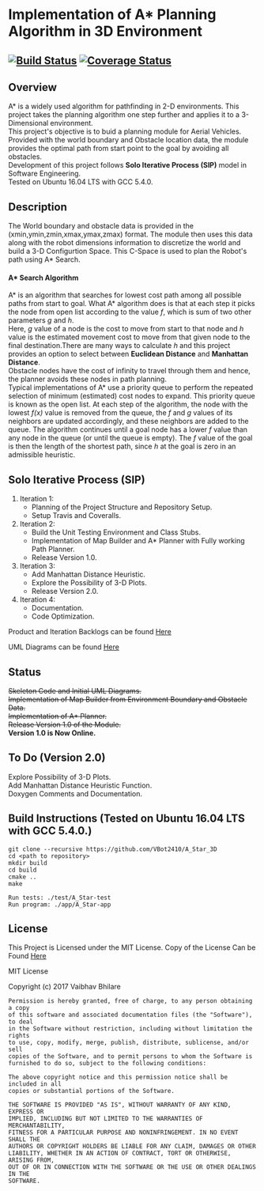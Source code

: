 # Implementation of A* Planning Algorithm in 3D Environment
[![Build Status](https://travis-ci.org/VBot2410/A_Star_3D.svg?branch=master)](https://travis-ci.org/VBot2410/A_Star_3D)
[![Coverage Status](https://coveralls.io/repos/github/VBot2410/A_Star_3D/badge.svg?branch=master)](https://coveralls.io/github/VBot2410/A_Star_3D?branch=master)
---

## Overview
A* is a widely used algorithm for pathfinding in 2-D environments. This project takes the planning algorithm one step further and applies it to a 3-Dimensional environment.<br />
This project's objective is to buid a planning module for Aerial Vehicles. Provided with the world boundary and Obstacle location data, the module provides the optimal path from start point to the goal by avoiding all obstacles.<br />
Development of this project follows **Solo Iterative Process (SIP)**  model in Software Engineering.<br />
Tested on Ubuntu 16.04 LTS with GCC 5.4.0.


## Description
The World boundary and obstacle data is provided in the (xmin,ymin,zmin,xmax,ymax,zmax) format. The module then uses this data along with the robot dimensions information to discretize the world and build a 3-D Configurtion Space. This C-Space is used to plan the Robot's path using A* Search.
#### A* Search Algorithm
A* is an algorithm that searches for lowest cost path among all possible paths from start to goal. What A* algorithm does is that at each step it picks the node from open list according to the value *f*, which is sum of two other parameters *g* and *h*. <br />
Here, *g* value of a node is the cost to move from start to that node and *h* value is the estimated movement cost to move from that given node to the final destination.There are many ways to calculate *h* and this project provides an option to select between **Euclidean Distance** and **Manhattan Distance**.<br /> Obstacle nodes have the cost of infinity to travel through them and hence, the planner avoids these nodes in path planning.<br />
Typical implementations of A* use a priority queue to perform the repeated selection of minimum (estimated) cost nodes to expand. This priority queue is known as the open list. At each step of the algorithm, the node with the lowest *f(x)* value is removed from the queue, the *f* and *g* values of its neighbors are updated accordingly, and these neighbors are added to the queue. The algorithm continues until a goal node has a lower *f* value than any node in the queue (or until the queue is empty). The *f* value of the goal is then the length of the shortest path, since *h* at the goal is zero in an admissible heuristic.

## Solo Iterative Process (SIP)
1. Iteration 1:
   - Planning of the Project Structure and Repository Setup.
   - Setup Travis and Coveralls.
2. Iteration 2:
   - Build the Unit Testing Environment and Class Stubs.
   - Implementation of Map Builder and A* Planner with Fully working Path Planner.
   - Release Version 1.0.
3. Iteration 3:
   - Add Manhattan Distance Heuristic.
   - Explore the Possibility of 3-D Plots.
   - Release Version 2.0.
4. Iteration 4:
   - Documentation.
   - Code Optimization.

Product and Iteration Backlogs can be found [Here](https://docs.google.com/spreadsheets/d/1OG3C1JBhDQzr5JbrNKvgw2EXLqxJdgZZMIk44BRrPIw/edit#gid=0)

UML Diagrams can be found [Here](https://github.com/VBot2410/A_Star_3D/tree/master/UML)

## Status
~~Skeleton Code and Initial UML Diagrams.~~<br />
~~Implementation of Map Builder from Environment Boundary and Obstacle Data.~~<br />
~~Implementation of A* Planner.~~<br />
~~Release Version 1.0 of the Module.~~<br />
**Version 1.0 is Now Online.**

## To Do (Version 2.0)
Explore Possibility of 3-D Plots.<br />
Add Manhattan Distance Heuristic Function.<br />
Doxygen Comments and Documentation.<br />

## Build Instructions (Tested on Ubuntu 16.04 LTS with GCC 5.4.0.)
```
git clone --recursive https://github.com/VBot2410/A_Star_3D
cd <path to repository>
mkdir build
cd build
cmake ..
make

Run tests: ./test/A_Star-test
Run program: ./app/A_Star-app
```
## License
This Project is Licensed under the MIT License. Copy of the License Can be Found [Here](https://github.com/VBot2410/A_Star_3D/blob/master/LICENSE)

MIT License

Copyright (c) 2017 Vaibhav Bhilare
```
Permission is hereby granted, free of charge, to any person obtaining a copy
of this software and associated documentation files (the "Software"), to deal
in the Software without restriction, including without limitation the rights
to use, copy, modify, merge, publish, distribute, sublicense, and/or sell
copies of the Software, and to permit persons to whom the Software is
furnished to do so, subject to the following conditions:

The above copyright notice and this permission notice shall be included in all
copies or substantial portions of the Software.

THE SOFTWARE IS PROVIDED "AS IS", WITHOUT WARRANTY OF ANY KIND, EXPRESS OR
IMPLIED, INCLUDING BUT NOT LIMITED TO THE WARRANTIES OF MERCHANTABILITY,
FITNESS FOR A PARTICULAR PURPOSE AND NONINFRINGEMENT. IN NO EVENT SHALL THE
AUTHORS OR COPYRIGHT HOLDERS BE LIABLE FOR ANY CLAIM, DAMAGES OR OTHER
LIABILITY, WHETHER IN AN ACTION OF CONTRACT, TORT OR OTHERWISE, ARISING FROM,
OUT OF OR IN CONNECTION WITH THE SOFTWARE OR THE USE OR OTHER DEALINGS IN THE
SOFTWARE.
```
